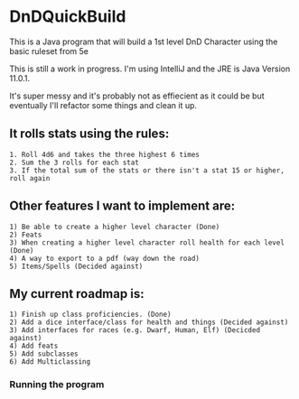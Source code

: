 # DnDQuickBuild
 This is a Java program that will build a 1st level DnD Character using the basic ruleset from 5e
  
 This is still a work in progress. I'm using IntelliJ and the JRE is Java Version 11.0.1.

 It's super messy and it's probably not as effiecient as it could be but eventually I'll refactor some things and clean it up.
  
  ## It rolls stats using the rules:
    1. Roll 4d6 and takes the three highest 6 times
    2. Sum the 3 rolls for each stat
    3. If the total sum of the stats or there isn't a stat 15 or higher, roll again
  

   ## Other features I want to implement are:
  
    1) Be able to create a higher level character (Done)
    2) Feats
    3) When creating a higher level character roll health for each level (Done)
    4) A way to export to a pdf (way down the road)
    5) Items/Spells (Decided against)
  
  ## My current roadmap is:
  
    1) Finish up class proficiencies. (Done)
    2) Add a dice interface/class for health and things (Decided against)
    3) Add interfaces for races (e.g. Dwarf, Human, Elf) (Decicded against)
    4) Add feats
    5) Add subclasses
    6) Add Multiclassing

 ### Running the program
  
